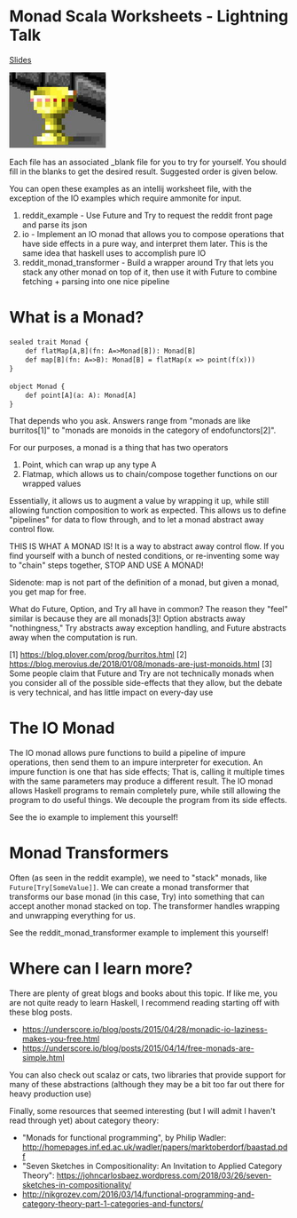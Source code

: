 # Monad Scala Worksheets - Lightning Talk
[Slides](https://gitpitch.com/justinmichaud/scala-monad-worksheets/master?grs=github&t=black)

![](img/trophy.png)

Each file has an associated _blank file for you to try for yourself. You should fill in the blanks to get the desired result. Suggested order is given below.

You can open these examples as an intellij worksheet file, with the exception of the IO examples which require ammonite for input.

1) reddit_example - Use Future and Try to request the reddit front page and parse its json
2) io - Implement an IO monad that allows you to compose operations that have side effects in a pure way, and interpret them later.
This is the same idea that haskell uses to accomplish pure IO
3) reddit_monad_transformer - Build a wrapper around Try that lets you stack any other monad on top of it, then use it with Future to combine fetching + parsing into one nice pipeline

# What is a Monad?
```
sealed trait Monad {
    def flatMap[A,B](fn: A=>Monad[B]): Monad[B]
    def map[B](fn: A=>B): Monad[B] = flatMap(x => point(f(x)))
}

object Monad {
    def point[A](a: A): Monad[A]
}
```

That depends who you ask. Answers range from "monads are like burritos[1]" to "monads are monoids in the category of endofunctors[2]".

For our purposes, a monad is a thing that has two operators
1) Point, which can wrap up any type A
2) Flatmap, which allows us to chain/compose together functions on our wrapped values

Essentially, it allows us to augment a value by wrapping it up, while still allowing function composition to work as expected.
This allows us to define "pipelines" for data to flow through, and to let a monad abstract away control flow.

THIS IS WHAT A MONAD IS! It is a way to abstract away control flow. If you find yourself with a bunch of nested conditions,
or re-inventing some way to "chain" steps together, STOP AND USE A MONAD!

Sidenote: map is not part of the definition of a monad, but given a monad, you get map for free.

What do Future, Option, and Try all have in common? The reason they "feel" similar is because they are all monads[3]!
Option abstracts away "nothingness," Try abstracts away exception handling, and Future abstracts away when the computation is run.

[1] https://blog.plover.com/prog/burritos.html
[2] https://blog.merovius.de/2018/01/08/monads-are-just-monoids.html
[3] Some people claim that Future and Try are not technically monads when you consider all of the possible side-effects that they allow, but
the debate is very technical, and has little impact on every-day use

# The IO Monad

The IO monad allows pure functions to build a pipeline of impure operations, then send them to an impure interpreter
for execution. An impure function is one that has side effects; That is, calling it multiple times with the same parameters may
produce a different result. The IO monad allows Haskell programs to remain completely pure, while still allowing the program to do useful things.
We decouple the program from its side effects.

See the io example to implement this yourself!

# Monad Transformers

Often (as seen in the reddit example), we need to "stack" monads, like `Future[Try[SomeValue]]`. We can create a
monad transformer that transforms our base monad (in this case, Try) into something that can accept another monad
stacked on top. The transformer handles wrapping and unwrapping everything for us.

See the reddit_monad_transformer example to implement this yourself!

# Where can I learn more?
There are plenty of great blogs and books about this topic. If like me, you are not quite ready to learn Haskell, I recommend
reading starting off with these blog posts.

- https://underscore.io/blog/posts/2015/04/28/monadic-io-laziness-makes-you-free.html
- https://underscore.io/blog/posts/2015/04/14/free-monads-are-simple.html

You can also check out scalaz or cats, two libraries that provide support for many of these abstractions (although they may be a
bit too far out there for heavy production use)

Finally, some resources that seemed interesting (but I will admit I haven't read through yet) about category theory:

- "Monads for functional programming", by Philip Wadler: http://homepages.inf.ed.ac.uk/wadler/papers/marktoberdorf/baastad.pdf
- "Seven Sketches in Compositionality: An Invitation to Applied Category Theory": https://johncarlosbaez.wordpress.com/2018/03/26/seven-sketches-in-compositionality/
- http://nikgrozev.com/2016/03/14/functional-programming-and-category-theory-part-1-categories-and-functors/